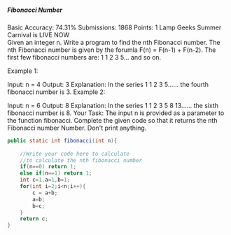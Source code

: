 ##### Fibonacci Number 
Basic Accuracy: 74.31% Submissions: 1868 Points: 1
Lamp Geeks Summer Carnival is LIVE NOW   
Given an integer n. Write a program to find the nth Fibonacci number.
The nth Fibonacci number is given by the forumla F(n) = F(n-1) + F(n-2). The first few fibonacci numbers are:
1 1 2 3 5... and so on.

Example 1:

Input:
n = 4
Output: 
3
Explanation:
In the series 1 1 2 3 5...... the fourth
fibonacci number is 3.
Example 2:

Input:
n = 6
Output: 
8
Explanation:
In the series 1 1 2 3 5 8 13...... the
sixth fibonacci number is 8.
Your Task:
The input n is provided as a parameter to the function fibonacci. Complete the given code so that it returns the nth Fibonacci number Number. Don't print anything.
```java
public static int fibonacci(int n){
        
    //Write your code here to calculate
    //to calculate the nth fibonacci number
    if(n==0) return 1;
    else if(n==1) return 1;
    int c=1,a=1,b=1;
    for(int i=2;i<n;i++){
        c = a+b;
        a=b;
        b=c;
    }
    return c;    
}
```

